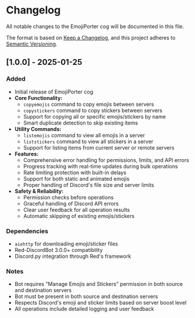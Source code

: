 # Changelog

All notable changes to the EmojiPorter cog will be documented in this file.

The format is based on [Keep a Changelog](https://keepachangelog.com/en/1.0.0/),
and this project adheres to [Semantic Versioning](https://semver.org/spec/v2.0.0.html).

## [1.0.0] - 2025-01-25

### Added
- Initial release of EmojiPorter cog
- **Core Functionality:**
  - `copyemojis` command to copy emojis between servers
  - `copystickers` command to copy stickers between servers
  - Support for copying all or specific emojis/stickers by name
  - Smart duplicate detection to skip existing items
- **Utility Commands:**
  - `listemojis` command to view all emojis in a server
  - `liststickers` command to view all stickers in a server
  - Support for listing items from current server or remote servers
- **Features:**
  - Comprehensive error handling for permissions, limits, and API errors
  - Progress tracking with real-time updates during bulk operations
  - Rate limiting protection with built-in delays
  - Support for both static and animated emojis
  - Proper handling of Discord's file size and server limits
- **Safety & Reliability:**
  - Permission checks before operations
  - Graceful handling of Discord API errors
  - Clear user feedback for all operation results
  - Automatic skipping of existing emojis/stickers

### Dependencies
- `aiohttp` for downloading emoji/sticker files
- Red-DiscordBot 3.0.0+ compatibility
- Discord.py integration through Red's framework

### Notes
- Bot requires "Manage Emojis and Stickers" permission in both source and destination servers
- Bot must be present in both source and destination servers
- Respects Discord's emoji and sticker limits based on server boost level
- All operations include detailed logging and user feedback